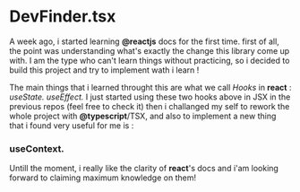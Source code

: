 # DevFinder.tsx

A week ago, i started learning **@reactjs** docs for the first time. first of all, the point was understanding what's exactly the change this library come up with.
I am the type who can't learn things without practicing, so i decided to build this project and try to implement wath i learn !

The main things that i learned throught this are what we call *Hooks* in **react** :
        *useState.*
        *useEffect.*
I just started using these two hooks above in JSX in the previous repos (feel free to check it) then i challanged my self to rework the whole project with **@typescript**/TSX, and also to implement a new thing that i found very useful for me is :
###     useContext.
Untill the moment, i really like the clarity of **react**'s docs and i'am looking forward to claiming maximum knowledge on them!
